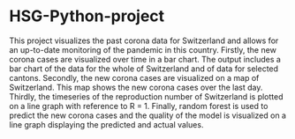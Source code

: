 # HSG-Python-project
This project visualizes the past corona data for Switzerland and allows for an up-to-date monitoring of the pandemic in this country.
Firstly, the new corona cases are visualized over time in a bar chart. The output includes a bar chart of the data for the whole of Switzerland and of data for selected cantons. 
Secondly, the new corona cases are visualized on a map of Switzerland. This map shows the new corona cases over the last day.
Thirdly, the timeseries of the reproduction number of Switzerland is plotted on a line graph with reference to R = 1.
Finally, random forest is used to predict the new corona cases and the quality of the model is visualized on a line graph displaying the predicted and actual values.
